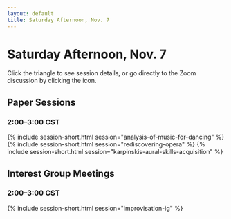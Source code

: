 ```yaml
---
layout: default
title: Saturday Afternoon, Nov. 7
---
```


# Saturday Afternoon, Nov. 7

Click the triangle to see session details, or go directly to the Zoom discussion by clicking the <i class="fas fa-video"></i> icon.

## Paper Sessions

### 2:00–3:00 CST
{% include session-short.html session="analysis-of-music-for-dancing" %}
{% include session-short.html session="rediscovering-opera" %}
{% include session-short.html session="karpinskis-aural-skills-acquisition" %}

## Interest Group Meetings

### 2:00–3:00 CST
{% include session-short.html session="improvisation-ig" %}


